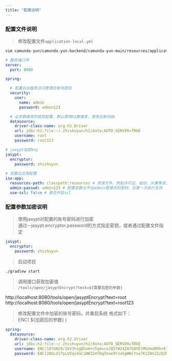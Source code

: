```yaml
---
title: "配置说明"
---
```


### 配置文件说明

> 修改配置文件`application-local.yml`

```bash
vim camunda-yun/camunda-yun-backend/camunda-yun-main/resources/application-local.yml
```

```yml
# 服务端口号
server:
  port: 8080

spring:

  # 配置后台服务访问管理员账号密码
  security:
    user:
      name: admin
      password: admin123

  # 业务数据库的信息配置，默认使用h2数据库，使用全新的db
  datasource:
    driver-class-name: org.h2.Driver
    url: jdbc:h2:file:~/.zhishuyun/h2/data;AUTO_SERVER=TRUE
    username: root
    password: root123

# jasypt加密key 
jasypt:
  encryptor:
    password: zhishuyun
    
# 至数云应用配置
isx-app:
  resources-path: classpath:resources # 资源文件，例如许可证、驱动、头像等资源路径
  admin-passwd: admin123 # 配置至数云平台admin管理员的密码，仅第一次执行生效
  use-ssl: false # 是否开启ssl
```

### 配置参数加密说明

> 使用jasypt对配置的账号密码进行加密  
> 通过--jasypt.encryptor.password的方式指定密钥，或者通过配置文件指定

```yml
jasypt:
  encryptor:
    password: zhishuyun
```

> 启动项目

```bash
./gradlew start
```

> 调用接口获取加密值   
> `/tools/open/jasyptEncrypt?text=${需要加密的参数}`

http://localhost:8080/tools/open/jasyptEncrypt?text=root   
http://localhost:8080/tools/open/jasyptEncrypt?text=root123

> 修改配置文件中加密的账号密码，并重启系统
> 格式如下：  
> ENC( ${加密后的参数} )

```yml
spring:
  datasource:
    driver-class-name: org.h2.Driver
    url: jdbc:h2:file:~/.zhishuyun/h2/data;AUTO_SERVER=TRUE
    username: ENC(1O7GNz9/IkV3hzgDGsH+n5q4ucoJQSTW24ZAfEBYDlMGVmoMXh+EYi8LnLEjlD6W)
    password: ENC(28GLUi7pLUVqsdaCiWW32mT0q5mae9YJaSgWWiYse7K1ZHnZ2zQ2HEnbivlJzZeQ)
```